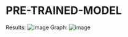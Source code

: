# PRE-TRAINED-MODEL
Results:
![image](https://github.com/user-attachments/assets/78391acf-dcbe-40ee-b1a9-9c4b44ea55f0)
Graph:
![image](https://github.com/user-attachments/assets/e9fd9649-581a-4c0e-b1f4-cdcdc6281cd9)
